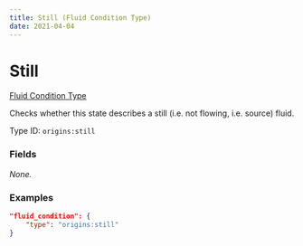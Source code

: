 ```yaml
---
title: Still (Fluid Condition Type)
date: 2021-04-04
---
```


# Still

[Fluid Condition Type](../fluid_condition_types.md)

Checks whether this state describes a still (i.e. not flowing, i.e. source) fluid.

Type ID: `origins:still`


### Fields

_None._


### Examples

```json
"fluid_condition": {
    "type": "origins:still"
}
```
